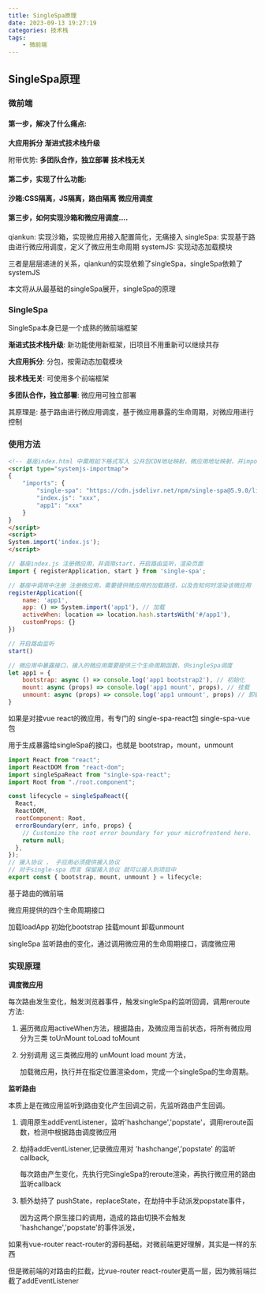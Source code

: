 ```yaml
---
title: SingleSpa原理
date: 2023-09-13 19:27:19
categories: 技术栈
tags: 
    - 微前端
---
```



## SingleSpa原理

### 微前端

#### 第一步，解决了什么痛点:
__大应用拆分__
__渐进式技术栈升级__

附带优势:
__多团队合作，独立部署__
__技术栈无关__

#### 第二步，实现了什么功能:
__沙箱:CSS隔离，JS隔离，路由隔离__
__微应用调度__

#### 第三步，如何实现沙箱和微应用调度....
qiankun:   实现沙箱，实现微应用接入配置简化，无痛接入
singleSpa: 实现基于路由进行微应用调度，定义了微应用生命周期
systemJS:  实现动态加载模块

三者是层层递进的关系，qiankun的实现依赖了singleSpa，singleSpa依赖了systemJS

本文将从从最基础的singleSpa展开，singleSpa的原理

### SingleSpa

SingleSpa本身已是一个成熟的微前端框架

__渐进式技术栈升级__: 新功能使用新框架，旧项目不用重新可以继续共存

__大应用拆分__: 分包，按需动态加载模块

__技术栈无关__: 可使用多个前端框架

__多团队合作，独立部署__: 微应用可独立部署

其原理是: 基于路由进行微应用调度，基于微应用暴露的生命周期，对微应用进行控制

### 使用方法

```html
<!-- 基座index.html 中需用如下格式写入 公共包CDN地址映射，微应用地址映射，并import基座entry包-->
<script type="systemjs-importmap">
{
    "imports": {
        "single-spa": "https://cdn.jsdelivr.net/npm/single-spa@5.9.0/lib/system/single-spa.min.js",
        "index.js": "xxx",
        "app1": "xxx"
    }
}
</script>
<script>
System.import('index.js');
</script>

```

```js
// 基座index.js 注册微应用，并调用start，开启路由监听，渲染页面
import { registerApplication, start } from 'single-spa';

// 基座中调用中注册 注册微应用，需要提供微应用的加载路径，以及告知何时渲染该微应用
registerApplication({
    name: 'app1',
    app: () => System.import('app1'), // 加载
    activeWhen: location => location.hash.startsWith('#/app1'),
    customProps: {}
})

// 开启路由监听
start()
```

```js
// 微应用中暴露接口，接入的微应用需要提供三个生命周期函数，供singleSpa调度
let app1 = {
    bootstrap: async () => console.log('app1 bootstrap2'), // 初始化
    mount: async (props) => console.log('app1 mount', props), // 挂载
    unmount: async (props) => console.log('app1 unmount', props) // 卸载
}
```

如果是对接vue react的微应用，有专门的 single-spa-react包 single-spa-vue包 

用于生成暴露给singleSpa的接口，也就是 bootstrap，mount，unmount
```js
import React from "react";
import ReactDOM from "react-dom";
import singleSpaReact from "single-spa-react";
import Root from "./root.component";

const lifecycle = singleSpaReact({
  React,
  ReactDOM,
  rootComponent: Root,
  errorBoundary(err, info, props) {
    // Customize the root error boundary for your microfrontend here.
    return null;
  },
});
// 接入协议 ， 子应用必须提供接入协议
// 对于single-spa 而言 保留接入协议 就可以接入到项目中
export const { bootstrap, mount, unmount } = lifecycle;
```

基于路由的微前端

微应用提供的四个生命周期接口

加载loadApp 初始化bootstrap 挂载mount 卸载unmount

singleSpa 监听路由的变化，通过调用微应用的生命周期接口，调度微应用


### 实现原理

__调度微应用__

每次路由发生变化，触发浏览器事件，触发singleSpa的监听回调，调用reroute方法:

1. 遍历微应用activeWhen方法，根据路由，及微应用当前状态，将所有微应用分为三类 toUnMount toLoad toMount

2. 分别调用 这三类微应用的 unMount load mount 方法，

    加载微应用，执行并在指定位置渲染dom，完成一个singleSpa的生命周期。

__监听路由__

本质上是在微应用监听到路由变化产生回调之前，先监听路由产生回调。

1. 调用原生addEventListener，监听'hashchange','popstate'，调用reroute函数，检测中根据路由调度微应用

2. 劫持addEventListener,记录微应用对 'hashchange','popstate' 的监听callback,

    每次路由产生变化，先执行完SingleSpa的reroute渲染，再执行微应用的路由监听callback

3. 额外劫持了 pushState，replaceState，在劫持中手动派发popstate事件，

    因为这两个原生接口的调用，造成的路由切换不会触发 'hashchange','popstate'的事件派发，


如果有vue-router react-router的源码基础，对微前端更好理解，其实是一样的东西

但是微前端的对路由的拦截，比vue-router react-router更高一层，因为微前端拦截了addEventListener



